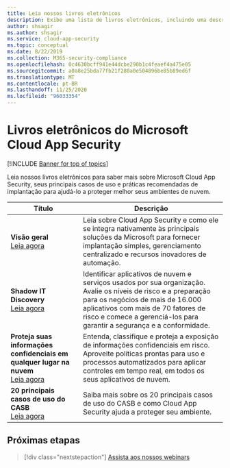 ```yaml
---
title: Leia nossos livros eletrônicos
description: Exibe uma lista de livros eletrônicos, incluindo uma descrição.
author: shsagir
ms.author: shsagir
ms.service: cloud-app-security
ms.topic: conceptual
ms.date: 8/22/2019
ms.collection: M365-security-compliance
ms.openlocfilehash: 0c4630bcff941e44dcbe290b1c4feaef4a475e05
ms.sourcegitcommit: a0a8e25bda77fb21f280a0e504896be85b89ed6f
ms.translationtype: MT
ms.contentlocale: pt-BR
ms.lasthandoff: 11/25/2020
ms.locfileid: "96033354"
---
```

# <a name="microsoft-cloud-app-security-e-books"></a>Livros eletrônicos do Microsoft Cloud App Security

[!INCLUDE [Banner for top of topics](includes/banner.md)]

Leia nossos livros eletrônicos para saber mais sobre Microsoft Cloud App Security, seus principais casos de uso e práticas recomendadas de implantação para ajudá-lo a proteger melhor seus ambientes de nuvem.

| Título | Descrição |
| --- | --- |
| **Visão geral**<br />[Leia agora](https://go.microsoft.com/fwlink/p/?linkid=2079728) | Leia sobre Cloud App Security e como ele se integra nativamente às principais soluções da Microsoft para fornecer implantação simples, gerenciamento centralizado e recursos inovadores de automação. |
| **Shadow IT Discovery**<br />[Leia agora](https://go.microsoft.com/fwlink/p/?linkid=2079805) | Identificar aplicativos de nuvem e serviços usados por sua organização. Avalie os níveis de risco e a preparação para os negócios de mais de 16.000 aplicativos com mais de 70 fatores de risco e comece a gerenciá-los para garantir a segurança e a conformidade. |
| **Proteja suas informações confidenciais em qualquer lugar na nuvem**<br />[Leia agora](https://go.microsoft.com/fwlink/p/?linkid=2079808) | Entenda, classifique e proteja a exposição de informações confidenciais em risco. Aproveite políticas prontas para uso e processos automatizados para aplicar controles em tempo real, em todos os seus aplicativos de nuvem. |
| **20 principais casos de uso do CASB**<br />[Leia agora](https://go.microsoft.com/fwlink/p/?linkid=2099428) | Saiba mais sobre os 20 principais casos de uso do CASB e como Cloud App Security ajuda a proteger seu ambiente. |

## <a name="next-steps"></a>Próximas etapas

> [!div class="nextstepaction"]
> [Assista aos nossos webinars](webinars.md)
